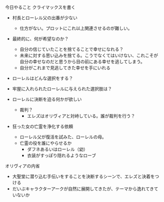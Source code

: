 今日やること
クライマックスを書く

- 村長とローレル父の出番が少ない
	- 仕方がない。プロットにこれ以上関連させるのが難しい。

- 最終的に、何が希望なのか？
	- 自分の信じていたことを捨てることで幸せになれる？
	- 未来に対する思い込みを捨てる。こうでなくてはいけない、これこそが自分の幸せなのだと思うから目の前にある幸せを逃してしまう。
	- 自分がこれまで見逃してきた幸せを手にいれる

- ローレルはどんな選択をする？
- 牢屋に入れられたローレルに与えられた選択肢は？
- ローレルに決断を迫る何かが欲しい
	- 裁判？
		- エレズはオリヴィアと対峙している。誰が裁判を行う？

- 狂った女の亡霊を浄化する依頼
	- ローレル父が復活を試みた、ローレルの母。
	- 亡霊の役を誰にやらせるか
		- ダフネあるいはローレル（幼）
		- 衣装がすっぽり隠れるようなローブ

オリヴィアの内省
- 大聖堂に潜り込む手伝いをすることを決断するシーンで、エレズと決着をつける
- だいぶキャラクターアークが自然に展開してきたが、テーマから逸れてきていないか